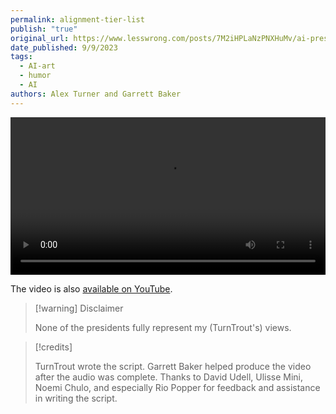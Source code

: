 ```yaml
---
permalink: alignment-tier-list
publish: "true"
original_url: https://www.lesswrong.com/posts/7M2iHPLaNzPNXHuMv/ai-presidents-discuss-ai-alignment-agendas
date_published: 9/9/2023
tags:
  - AI-art
  - humor
  - AI
authors: Alex Turner and Garrett Baker
---
```


<video controls width="100%">
  <source src="https://pub-c1163bffee9f4c50ba3c9a13f0e9ac93.r2.dev/US%20presidents%20rate%20AI%20alignment%20agendas.mp4" type="video/mp4" />
</video>

The video is also [available on YouTube](https://www.youtube.com/watch?v=02kbWY5mahQ).

> [!warning] Disclaimer
> 
> None of the presidents fully represent my (TurnTrout's) views.

> [!credits] 
> 
> TurnTrout wrote the script. Garrett Baker helped produce the video after the audio was complete. Thanks to David Udell, Ulisse Mini, Noemi Chulo, and especially Rio Popper for feedback and assistance in writing the script.
